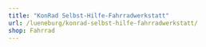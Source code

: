 ```yaml
---
title: "KonRad Selbst-Hilfe-Fahrradwerkstatt"
url: /lueneburg/konrad-selbst-hilfe-fahrradwerkstatt/
shop: Fahrrad
---
```

